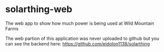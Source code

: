 # solarthing-web
The web app to show how much power is being used at Wild Mountain Farms

The web partion of this application was never uploaded to github but you can see the backend here: https://github.com/eidolon1138/solarthing
